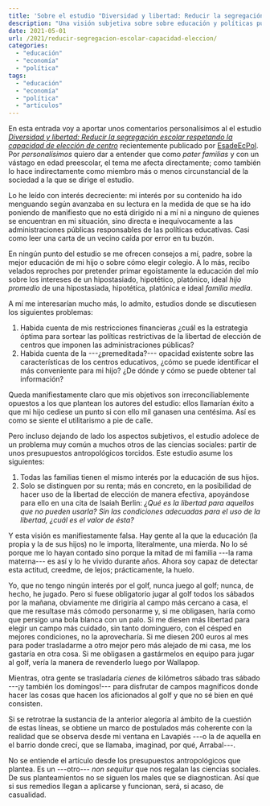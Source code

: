 ```yaml
---
title: 'Sobre el estudio "Diversidad y libertad: Reducir la segregación escolar respetando la capacidad de elección de centro"'
description: "Una visión subjetiva sobre sobre educación y políticas públicas al respecto"
date: 2021-05-01
url: /2021/reducir-segregacion-escolar-capacidad-eleccion/
categories:
  - "educación"
  - "economía"
  - "política"
tags:
  - "educación"
  - "economía"
  - "política"
  - "artículos"
---
```


En esta entrada voy a aportar unos comentarios personalísimos al el estudio [_Diversidad y libertad: Reducir la segregación escolar respetando la capacidad de elección de centro_](https://itemsweb.esade.edu/research/EsadeEcPol_Insight29_SavetheChildren_DiversidadLibertad_final.pdf) recientemente publicado por [EsadeEcPol](https://dobetter.esade.edu/es/autor/esadeecpol). Por _personalísimos_ quiero dar a entender que como _pater familias_ y con un vástago en edad preescolar, el tema me afecta directamente; como también lo hace indirectamente como miembro más o menos circunstancial de la sociedad a la que se dirige el estudio.

Lo he leído con interés decreciente: mi interés por su contenido ha ido menguando según avanzaba en su lectura en la medida de que se ha ido poniendo de manifiesto que no está dirigido ni a mí ni a ninguno de quienes se encuentran en mi situación, sino directa e inequívocamente a las administraciones públicas responsables de las políticas educativas. Casi como leer una carta de un vecino caída por error en tu buzón.

En ningún punto del estudio se me ofrecen consejos a mí, padre, sobre la mejor educación de mi hijo o sobre cómo elegir colegio. A lo más, recibo velados reproches por pretender primar egoístamente la educación del mío sobre los intereses de un hipostasiado, hipotético, platónico, ideal _hijo promedio_ de una hipostasiada, hipotética, platónica e ideal _familia media_.

A mí me interesarían mucho más, lo admito, estudios donde se discutiesen los siguientes problemas:

1. Habida cuenta de mis restricciones financieras ¿cuál es la estrategia óptima para sortear las políticas restrictivas de la libertad de elección de centros que imponen las administraciones públicas?
2. Habida cuenta de la ---¿premeditada?--- opacidad existente sobre las características de los centros educativos, ¿cómo se puede identificar el más conveniente para mi hijo? ¿De dónde y cómo se puede obtener tal información?

Queda manifiestamente claro que mis objetivos son irreconciliablemente opuestos a los que plantean los autores del estudio: ellos llamarían éxito a que mi hijo cediese un punto si con ello mil ganasen una centésima. Así es como se siente el utilitarismo a pie de calle.

Pero incluso dejando de lado los aspectos subjetivos, el estudio adolece de un problema muy común a muchos otros de las ciencias sociales: partir de unos presupuestos antropológicos torcidos. Este estudio asume los siguientes:

1. Todas las familias tienen el mismo interés por la educación de sus hijos.
2. Solo se distinguen por su renta; más en concreto, en la posibilidad de hacer uso de la libertad de elección de manera efectiva, apoyándose para ello en una cita de Isaiah Berlin: _¿Qué es la libertad para aquellos que no pueden usarla? Sin las condiciones adecuadas para el uso de la libertad, ¿cuál es el valor de ésta?_

Y esta visión es manifiestamente falsa. Hay gente al la que la educación (la propia y la de sus hijos) no le importa, literalmente, una mierda. No lo sé porque me lo hayan contado sino porque la mitad de mi familia ---la rama materna--- es así y lo he vivido durante años. Ahora soy capaz de detectar esta actitud, creedme, de lejos; prácticamente, la huelo.

Yo, que no tengo ningún interés por el golf, nunca juego al golf; nunca, de hecho, he jugado. Pero si fuese obligatorio jugar al golf todos los sábados por la mañana, obviamente me dirigiría al campo más cercano a casa, el que me resultase más cómodo personarme y, si me obligasen, haría como que persigo una bola blanca con un palo. Si me diesen más libertad para elegir un campo más cuidado, sin tanto dominguero, con el césped en mejores condiciones, no la aprovecharía. Si me diesen 200 euros al mes para poder trasladarme a otro mejor pero más alejado de mi casa, me los gastaría en otra cosa. Si me obligasen a gastármelos en equipo para jugar al golf, vería la manera de revenderlo luego por Wallapop.

Mientras, otra gente se trasladaría _cienes_ de kilómetros sábado tras sábado ---¡y también los domingos!--- para disfrutar de campos magníficos donde hacer las cosas que hacen los aficionados al golf y que no sé bien en qué consisten.

Si se retrotrae la sustancia de la anterior alegoría al ámbito de la cuestión de estas líneas, se obtiene un marco de postulados más coherente con la realidad que se observa desde mi ventana en Lavapiés ---o la de aquella en el barrio donde crecí, que se llamaba, imaginad, por qué,  Arrabal---.

No se entiende el artículo desde los presupuestos antropológicos que plantea. Es un ---otro--- _non sequitur_ que nos regalan las ciencias sociales. De sus planteamientos no se siguen los males que se diagnostican. Así que si sus remedios llegan a aplicarse y funcionan, será, si acaso, de casualidad.